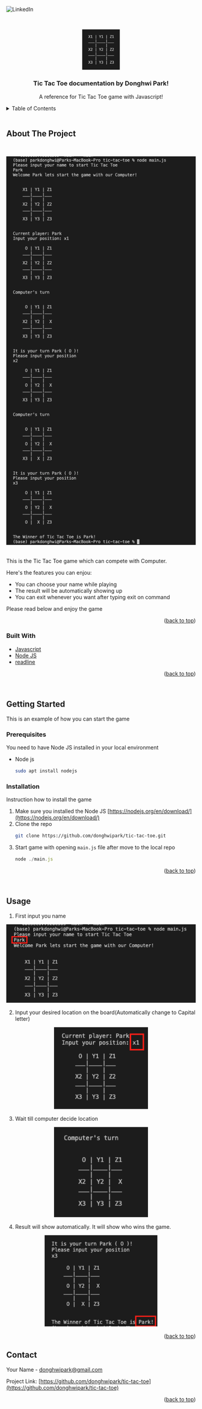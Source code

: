 <div id="top"></div>

![LinkedIn][linkedin-shield]

<!-- PROJECT LOGO -->
<br />
<div align="center">
  <p align="center">
    <img width="100" src="./images/tictactoe.png">
  </p>

  <h3 align="center">Tic Tac Toe documentation by Donghwi Park!</h3>

  <p align="center">
    A reference for Tic Tac Toe game with Javascript!
    <br />
  </p>
</div>

<!-- TABLE OF CONTENTS -->
<details>
  <br />
  <summary>Table of Contents</summary>
  <br />
  <ol>
    <li>
      <a href="#about-the-project">About The Project</a>
      <ul>
        <li><a href="#built-with">Built With</a></li>
      </ul>
    </li>
    <li>
      <a href="#getting-started">Getting Started</a>
      <ul>
        <li><a href="#prerequisites">Prerequisites</a></li>
        <li><a href="#installation">Installation</a></li>
      </ul>
    </li>
    <li><a href="#usage">Usage</a></li>
    <li><a href="#acknowledgments">Acknowledgments</a></li>
  </ol>
</details>
    <br />

<!-- ABOUT THE PROJECT -->

## About The Project

<br />
<p align="center">
  <img width="600" src="./images/screenshot.png">
</p>
<br />
This is the Tic Tac Toe game which can compete with Computer.

Here's the features you can enjou:

- You can choose your name while playing
- The result will be automatically showing up
- You can exit whenever you want after typing exit on command

Please read below and enjoy the game

<p align="right">(<a href="#top">back to top</a>)</p>

### Built With

- [Javascript](https://www.javascript.com/)
- [Node JS](https://nodejs.org/en/)
- [readline](https://nodejs.org/api/readline.html)

<p align="right">(<a href="#top">back to top</a>)</p>
    <br />

<!-- GETTING STARTED -->

## Getting Started

This is an example of how you can start the game

### Prerequisites

You need to have Node JS installed in your local environment

- Node js
  ```sh
  sudo apt install nodejs
  ```

### Installation

Instruction how to install the game

1. Make sure you installed the Node JS [https://nodejs.org/en/download/](https://nodejs.org/en/download/)
2. Clone the repo
   ```sh
   git clone https://github.com/donghwipark/tic-tac-toe.git
   ```
3. Start game with opening `main.js` file after move to the local repo
   ```js
   node ./main.js
   ```

<p align="right">(<a href="#top">back to top</a>)</p>
    <br />

<!-- USAGE EXAMPLES -->

## Usage

1. First input you name
<p align="center">
  <img width="600" src="./images/input-name.png">
</p>

2. Input your desired location on the board(Automatically change to Capital letter)
<p align="center">
  <img width="250" src="./images/input-location.png">
</p>

3. Wait till computer decide location
<p align="center">
  <img width="250" src="./images/computer-location.png">
</p>

4. Result will show automatically. It will show who wins the game.
<p align="center">
  <img width="300" src="./images/result.png">
</p>

<p align="right">(<a href="#top">back to top</a>)</p>

<!-- CONTACT -->

## Contact

Your Name - donghwipark@gmail.com

Project Link: [https://github.com/donghwipark/tic-tac-toe](https://github.com/donghwipark/tic-tac-toe)

<p align="right">(<a href="#top">back to top</a>)</p>

<!-- MARKDOWN LINKS & IMAGES -->
<!-- https://www.markdownguide.org/basic-syntax/#reference-style-links -->

[linkedin-shield]: https://img.shields.io/badge/-LinkedIn-black.svg?style=for-the-badge&logo=linkedin&colorB=555
[linkedin-url]: https://www.linkedin.com/in/donghwipark/
[product-screenshot]: images/screenshot.png
